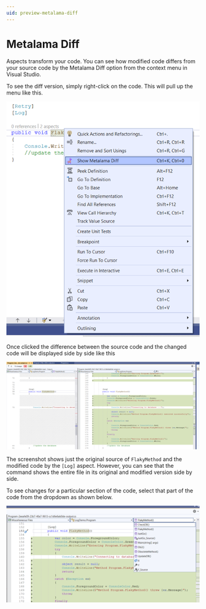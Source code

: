 ```yaml
---
uid: preview-metalama-diff
---
```


# Metalama Diff

Aspects transform your code. You can see how modified code differs from your source code by the Metalama Diff option from the context menu in Visual Studio.

To see the diff version, simply right-click on the code. This will pull up the menu like this.

![Metalama_Diff_Menu_Option](images/showing_metalama_diff_option.png)

Once clicked the difference between the source code and the changed code will be displayed side by side like this

![Metalama_Diff_Side_by_Side](images/lama_diff_side_by_side.png)

The screenshot shows just the original source of `FlakyMethod` and the modified code by the `[Log]` aspect. However, you can see that the command shows the entire file in its original and modified version side by side.

To see changes for a particular section of the code, select that part of the code from the dropdown as shown below.

![Diff_change_selector](images/metalama_diff_change_view_selector.png)

